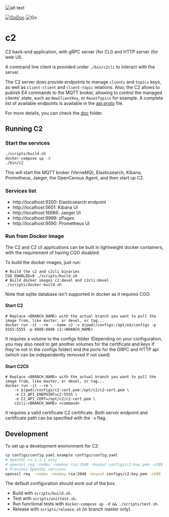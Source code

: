 ![alt text](logo.png)

[![GoDoc][godoc-image]][godoc-url] ![Go](https://github.com/teserakt-io/c2/workflows/Go/badge.svg?branch=develop)


# c2

C2 back-end application, with gRPC server (for CLI) and HTTP server (for web UI).

A command line client is provided under `./bin/c2cli` to interact with the server.

The C2 server does provide endpoints to manage `clients` and `topics` keys, as well as `client-client` and `client-topic` relations.
Also, the C2 allows to publish E4 commands to the MQTT broker, allowing to control the managed clients' state, such as `NewClientKey`, or `ResetTopics` for example.
A complete list of available endpoints is available in the [api.proto](./api.proto) file.

For more details, you can check the [doc](./doc) folder.

## Running C2

### Start the services

```bash
./scripts/build.sh
docker-compose up -d
./bin/c2
```

This will start the MQTT broker (VerneMQ), Elasticsearch, Kibana, Prometheus, Jaeger, the OpenCensus Agent, and then start up C2.

### Services list

- http://localhost:9200: Elasticsearch endpoint
- http://localhost:5601: Kibana UI
- http://localhost:16686: Jaeger UI
- http://localhost:9999: zPages
- http://localhost:9090: Prometheus UI

### Run from Docker image

The C2 and C2 cli applications can be built in lightweight docker containers, with the requirement of having CGO disabled.

To build the docker images, just run:

```
# Build the c2 and c2cli binaries
CGO_ENABLED=0 ./scripts/build.sh
# Build docker images c2:devel and c2cli:devel
./scripts/docker-build.sh
```

Note that sqlite database isn't supported in docker as it requires CGO.

#### Start C2

```
# Replace <BRANCH_NAME> with the actual branch you want to pull the image from, like master, or devel, or tag...
docker run -it --rm  --name c2 -v $(pwd)/configs:/opt/e4/configs -p 5555:5555 -p 8888:8888 c2:<BRANCH_NAME>
```

It requires a volume to the configs folder (Depending on your configuration, you may also need to get another volumes for the certificate and keys if they're not in the configs folder) and the ports for the GRPC and HTTP api (which can be independently removed if not used)

#### Start C2Cli
```
# Replace <BRANCH_NAME> with the actual branch you want to pull the image from, like master, or devel, or tag...
docker run -it --rm \
    -v $(pwd)/configs/c2-cert.pem:/opt/c2/c2-cert.pem \
    -e C2_API_ENDPOINT=c2:5555 \
    -e C2_API_CERT=/opt/c2/c2-cert.pem \
    c2cli:<BRANCH_NAME> <command>
```

It requires a valid certificate C2 certificate. Both server endpoint and certificate path can be specified with the `-e` flag.

## Development

To set up a development environment for C2:

```bash
cp configs/config.yaml.example configs/config.yaml
# OpenSSL >= 1.1.1 only
# openssl req -nodes -newkey rsa:2048 -keyout configs/c2-key.pem -x509 -sha256 -days 365 -out configs/c2-cert.pem -subj "/CN=localhost" -addext "subjectAltName = 'IP:127.0.0.1'"
# Previous OpenSSL versions
openssl req  -nodes -newkey rsa:2048 -keyout configs/c2-key.pem -x509 -sha256 -days 365 -out configs/c2-cert.pem  -subj "/CN=localhost" -extensions san -config <(echo "[req]"; echo distinguished_name=req; echo "[san]"; echo subjectAltName=IP:127.0.0.1)
```

The default configuration should work out of the box.

- Build with `scripts/build.sh`.
- Test with `scripts/unittest.sh`.
- Run functional tests with `docker-compose up -d && ./scripts/test.sh`.
- Release with `scripts/release.sh` (in branch master only).

[godoc-image]: https://godoc.org/github.com/teserakt-io/c2?status.svg
[godoc-url]: https://godoc.org/github.com/teserakt-io/c2
